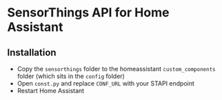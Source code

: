 # SensorThings API for Home Assistant

## Installation

- Copy the `sensorthings` folder to the homeassistant `custom_components` folder (which sits in the `config` folder)
- Open `const.py` and replace `CONF_URL` with your STAPI endpoint
- Restart Home Assistant
